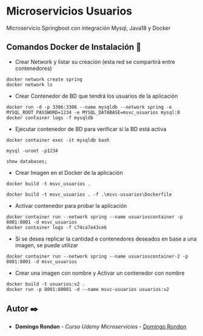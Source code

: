 # Microservicios Usuarios

Microservicio Springboot con integración Mysql, Java18 y Docker

## Comandos Docker de Instalación 🔧

- Crear Network y listar su creación (esta red se compartirá entre contenedores)
```
docker network create spring
docker network ls
```
- Crear Contenedor de BD que tendrá los usuarios de la aplicación
```
docker run -d -p 3306:3306 --name mysqldb --network spring -e MYSQL_ROOT_PASSWORD=1234 -e MYSQL_DATABASE=msvc_usuarios mysql:8
docker container logs -f mysqldb
```
- Ejecutar contenedor de BD para verificar si la BD está activa
```
docker container exec -it mysqldb bash

mysql -uroot -p1234

show databases;
```

- Crear Imagen en el Docker de la aplicación
```
docker build -t msvc_usuarios .

docker build -t msvc_usuarios . -f .\msvc-usuarios\Dockerfile
```

- Activar contenedor para probar la aplicación
```
docker container run --network spring --name usuarioscontainer -p 8001:8001 -d msvc_usuarios
docker container logs -f c74ca7e43ce6
```

- Si se desea replicar la cantidad e contenedores deseados en base a una imagen, se puede utilizar
```
docker container run --network spring --name usuarioscontainer-2 -p 8081:8001 -d msvc_usuarios
```

- Crear una imagen con nombre y Activar un contenedor con nombre
```
docker build -t usuarios:v2 .
docker run -p 8001:80001 -d --name msvc-usuarios usuarios:v2
```

## Autor ✒️

* **Domingo Rondon** - *Curso Udemy Microservicios* - [Domingo Rondon](https://github.com/drondon87)